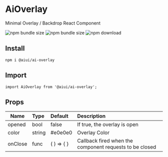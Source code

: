 # AiOverlay
Minimal Overlay / Backdrop React Component

![npm bundle size](https://img.shields.io/bundlephobia/min/@aiui/ai-overlay)
![npm bundle size](https://img.shields.io/bundlephobia/minzip/@aiui/ai-overlay)
![npm download](https://img.shields.io/npm/dm/@aiui/ai-overlay.svg)

## Install
    npm i @aiui/ai-overlay

## Import
    import AiOverlay from '@aiui/ai-overlay';


## Props
|   Name   |  Type  |   Default       | Description |
|----------|:-------|:----------------|:--------|
| opened   | bool   | false           | If true, the overlay is open |
| color    | string | #e0e0e0         | Overlay Color |
| onClose  | func   | ( ) => { }      | Callback fired when the component requests to be closed |